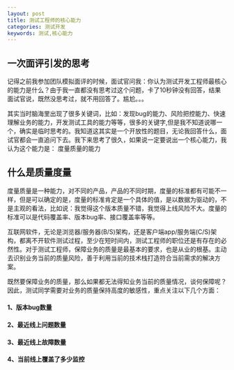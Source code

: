 ```yaml
---
layout: post
title: 测试工程师的核心能力
categories: 测试开发
keywords: 测试,核心能力
---
```


## 一次面评引发的思考
记得之前我参加团队模拟面评的时候，面试官问我：你认为测试开发工程师最核心的能力是什么？由于我一直都没有思考过这个问题，卡了10秒钟没有回答，结果面试官说，既然没思考过，就不用回答了。尴尬。。。

其实当时脑海里出现了很多关键词，比如：发现bug的能力、风险把控能力、快速理解业务的能力，开发测试工具的能力等等，很多的关键字,但是我不知道说哪一个，确实是临时思考的。我知道这其实是一个开放性的题目，无论我回答什么，面试官都会一直追问下去。我下来思考了很久，如果说一定要说出一个核心能力，我认为这个能力是： 度量质量的能力

## 什么是质量度量
度量质量是一种能力，对不同的产品，产品的不同时期，度量的标准都有可能不一样，但是可以确定的是，度量的标准肯定是一个具体的值，是以数据为驱动的，不是主观的看法，比如说：我觉得这个版本质量不错，我觉得上线风险不大。度量的标准可以是代码覆盖率、版本bug率、接口覆盖率等等。

互联网软件，无论是浏览器/服务器(B/S)架构，还是客户端app/服务端(C/S)架构，都离不开软件测试过程，至少在短时间内，测试工程师的职位还是有存在的必然性。对于测试工程师，保障业务的质量是最基本的要求，也是从业的根基。主动去识别业务当前的质量风险，善于利用当前的技术栈打造符合当前需求的解决方案。

既然要保障业务的质量，那么如果都无法得知业务当前的质量情况，谈何保障呢？因此，测试同学需要对业务的质量保持高度的敏感性，重点关注以下几个方面：

#### 1、版本bug数量

#### 2、最近线上问题数量

#### 3、最近线上故障数量

#### 4、当前线上覆盖了多少监控
